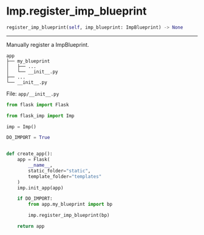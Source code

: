 # Imp.register_imp_blueprint

```python
register_imp_blueprint(self, imp_blueprint: ImpBlueprint) -> None
```

---

Manually register a ImpBlueprint.

```text
app
├── my_blueprint
│   ├── ...
│   └── __init__.py
├── ...
└── __init__.py
```

File: `app/__init__.py`

```python
from flask import Flask

from flask_imp import Imp

imp = Imp()

DO_IMPORT = True


def create_app():
    app = Flask(
        __name__,
        static_folder="static",
        template_folder="templates"
    )
    imp.init_app(app)

    if DO_IMPORT:
        from app.my_blueprint import bp

        imp.register_imp_blueprint(bp)

    return app
```
